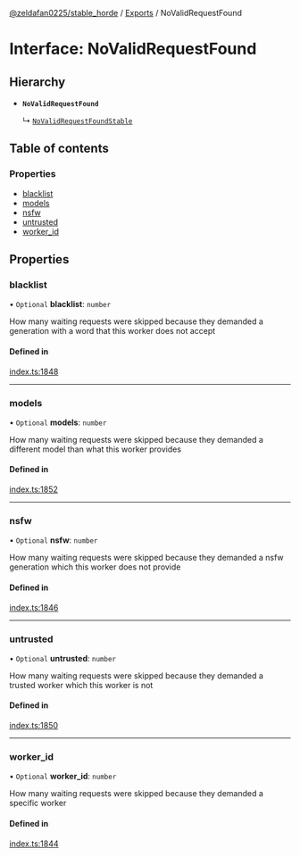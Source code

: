 [@zeldafan0225/stable_horde](../README.md) / [Exports](../modules.md) / NoValidRequestFound

# Interface: NoValidRequestFound

## Hierarchy

- **`NoValidRequestFound`**

  ↳ [`NoValidRequestFoundStable`](NoValidRequestFoundStable.md)

## Table of contents

### Properties

- [blacklist](NoValidRequestFound.md#blacklist)
- [models](NoValidRequestFound.md#models)
- [nsfw](NoValidRequestFound.md#nsfw)
- [untrusted](NoValidRequestFound.md#untrusted)
- [worker\_id](NoValidRequestFound.md#worker_id)

## Properties

### blacklist

• `Optional` **blacklist**: `number`

How many waiting requests were skipped because they demanded a generation with a word that this worker does not accept

#### Defined in

[index.ts:1848](https://github.com/MrlolDev/stable_horde/blob/07c9e41/index.ts#L1848)

___

### models

• `Optional` **models**: `number`

How many waiting requests were skipped because they demanded a different model than what this worker provides

#### Defined in

[index.ts:1852](https://github.com/MrlolDev/stable_horde/blob/07c9e41/index.ts#L1852)

___

### nsfw

• `Optional` **nsfw**: `number`

How many waiting requests were skipped because they demanded a nsfw generation which this worker does not provide

#### Defined in

[index.ts:1846](https://github.com/MrlolDev/stable_horde/blob/07c9e41/index.ts#L1846)

___

### untrusted

• `Optional` **untrusted**: `number`

How many waiting requests were skipped because they demanded a trusted worker which this worker is not

#### Defined in

[index.ts:1850](https://github.com/MrlolDev/stable_horde/blob/07c9e41/index.ts#L1850)

___

### worker\_id

• `Optional` **worker\_id**: `number`

How many waiting requests were skipped because they demanded a specific worker

#### Defined in

[index.ts:1844](https://github.com/MrlolDev/stable_horde/blob/07c9e41/index.ts#L1844)
